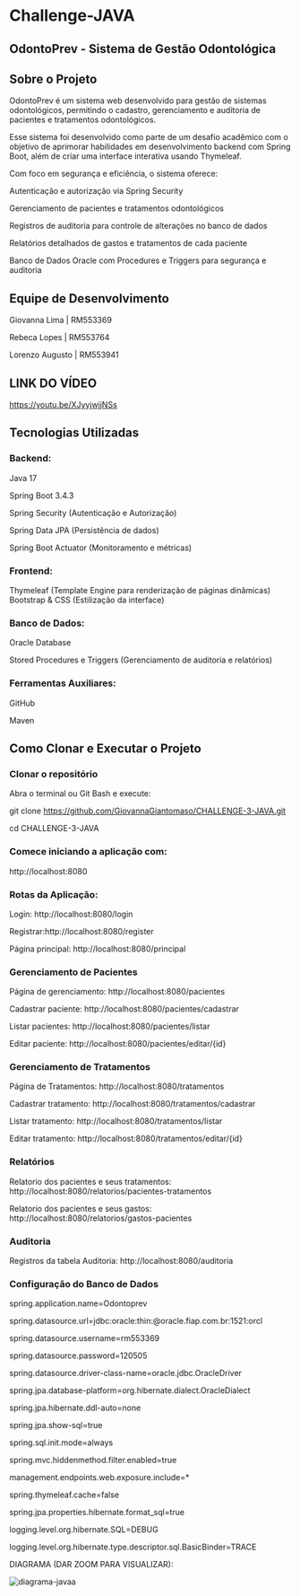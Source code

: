 # Challenge-JAVA
## OdontoPrev - Sistema de Gestão Odontológica

## Sobre o Projeto
OdontoPrev é um sistema web desenvolvido para gestão de sistemas odontológicos, permitindo o cadastro, gerenciamento e auditoria de pacientes e tratamentos odontológicos.

Esse sistema foi desenvolvido como parte de um desafio acadêmico com o objetivo de aprimorar habilidades em desenvolvimento backend com Spring Boot, além de criar uma interface interativa usando Thymeleaf.

Com foco em segurança e eficiência, o sistema oferece:

Autenticação e autorização via Spring Security

Gerenciamento de pacientes e tratamentos odontológicos

Registros de auditoria para controle de alterações no banco de dados

Relatórios detalhados de gastos e tratamentos de cada paciente

Banco de Dados Oracle com Procedures e Triggers para segurança e auditoria


## Equipe de Desenvolvimento

Giovanna Lima | RM553369

Rebeca Lopes | RM553764

Lorenzo Augusto | RM553941

## LINK DO VÍDEO

https://youtu.be/XJyyjwjjNSs

## Tecnologias Utilizadas

### Backend:

Java 17

Spring Boot 3.4.3

Spring Security (Autenticação e Autorização)

Spring Data JPA (Persistência de dados)

Spring Boot Actuator (Monitoramento e métricas)


### Frontend:

Thymeleaf (Template Engine para renderização de páginas dinâmicas)
Bootstrap & CSS (Estilização da interface)

### Banco de Dados:

Oracle Database

Stored Procedures e Triggers (Gerenciamento de auditoria e relatórios)

### Ferramentas Auxiliares:

GitHub

Maven

## Como Clonar e Executar o Projeto

### Clonar o repositório

Abra o terminal ou Git Bash e execute:

git clone https://github.com/GiovannaGiantomaso/CHALLENGE-3-JAVA.git

cd CHALLENGE-3-JAVA

### Comece iniciando a aplicação com:
http://localhost:8080

### Rotas da Aplicação:

Login: http://localhost:8080/login

Registrar:http://localhost:8080/register

Página principal: http://localhost:8080/principal

### Gerenciamento de Pacientes

Página de gerenciamento: http://localhost:8080/pacientes

Cadastrar paciente: http://localhost:8080/pacientes/cadastrar

Listar pacientes: http://localhost:8080/pacientes/listar

Editar paciente: http://localhost:8080/pacientes/editar/{id}

### Gerenciamento de Tratamentos

Página de Tratamentos: http://localhost:8080/tratamentos

Cadastrar tratamento: http://localhost:8080/tratamentos/cadastrar

Listar tratamento: http://localhost:8080/tratamentos/listar

Editar tratamento: http://localhost:8080/tratamentos/editar/{id}

### Relatórios

Relatorio dos pacientes e seus tratamentos: http://localhost:8080/relatorios/pacientes-tratamentos

Relatorio dos pacientes e seus gastos: http://localhost:8080/relatorios/gastos-pacientes

### Auditoria

Registros da tabela Auditoria: http://localhost:8080/auditoria

###  Configuração do Banco de Dados

spring.application.name=Odontoprev

spring.datasource.url=jdbc:oracle:thin:@oracle.fiap.com.br:1521:orcl

spring.datasource.username=rm553369

spring.datasource.password=120505

spring.datasource.driver-class-name=oracle.jdbc.OracleDriver

spring.jpa.database-platform=org.hibernate.dialect.OracleDialect

spring.jpa.hibernate.ddl-auto=none

spring.jpa.show-sql=true

spring.sql.init.mode=always

spring.mvc.hiddenmethod.filter.enabled=true

management.endpoints.web.exposure.include=*

spring.thymeleaf.cache=false

spring.jpa.properties.hibernate.format_sql=true

logging.level.org.hibernate.SQL=DEBUG

logging.level.org.hibernate.type.descriptor.sql.BasicBinder=TRACE

DIAGRAMA (DAR ZOOM PARA VISUALIZAR):

![diagrama-javaa](https://github.com/user-attachments/assets/4de52fbe-006d-4bf5-a670-36ab18f634ff)

